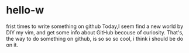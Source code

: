 # hello-w
frist times to write something on github
Today,I seem find a new world by DIY my vim, and get some info about GitHub becouse of curiosity. 
That's, the way to do something on github, is so so so cool, i think i should be do on it.
